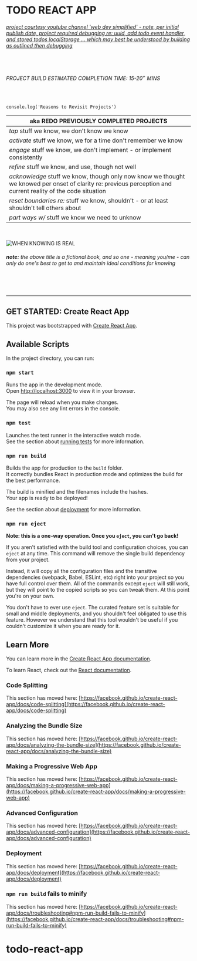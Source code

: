 # **TODO REACT APP**

###### [project courtesy youtube channel 'web dev simplified' - note, per initial publish date, project required debugging re: uuid, add todo event handler, and stored todos localStorage ... which may best be understood by building as outlined then debugging](https://youtu.be/hQAHSlTtcmY)

<br>

###### PROJECT BUILD ESTIMATED COMPLETION TIME: 15-20<sup>+</sup> MINS

<br>

`console.log('Reasons to Revisit Projects')`

| aka REDO PREVIOUSLY COMPLETED PROJECTS                                                                                                                        |
| ------------------------------------------------------------------------------------------------------------------------------------------------------------- |
| _tap_ stuff we know, we don't know we know                                                                                                                    |
| _activate_ stuff we know, we for a time don't remember we know                                                                                                |
| _engage_ stuff we know, we don't implement - or implement consistently                                                                                        |
| _refine_ stuff we know, and use, though not well                                                                                                              |
| _acknowledge_ stuff we know, though only now know we thought we knowed per onset of clarity re: previous perception and current reality of the code situation |
| _reset boundaries re:_ stuff we know, shouldn't - or at least shouldn't tell others about                                                                     |
| _part ways w/_ stuff we know we need to unknow

<br>

![WHEN KNOWING IS REAL](https://user-images.githubusercontent.com/76631992/174195221-f21ad5b3-3b8b-4518-8987-1e1531a0414a.png)

###### **_note:_** the above title is a fictional book, and so one - meaning you/me - can only do one's best to get to and maintain ideal conditions for knowing

<br>
<br>

---

## **GET STARTED:** Create React App

This project was bootstrapped with [Create React App](https://github.com/facebook/create-react-app).

## Available Scripts

In the project directory, you can run:

### `npm start`

Runs the app in the development mode.\
Open [http://localhost:3000](http://localhost:3000) to view it in your browser.

The page will reload when you make changes.\
You may also see any lint errors in the console.

### `npm test`

Launches the test runner in the interactive watch mode.\
See the section about [running tests](https://facebook.github.io/create-react-app/docs/running-tests) for more information.

### `npm run build`

Builds the app for production to the `build` folder.\
It correctly bundles React in production mode and optimizes the build for the best performance.

The build is minified and the filenames include the hashes.\
Your app is ready to be deployed!

See the section about [deployment](https://facebook.github.io/create-react-app/docs/deployment) for more information.

### `npm run eject`

**Note: this is a one-way operation. Once you `eject`, you can't go back!**

If you aren't satisfied with the build tool and configuration choices, you can `eject` at any time. This command will remove the single build dependency from your project.

Instead, it will copy all the configuration files and the transitive dependencies (webpack, Babel, ESLint, etc) right into your project so you have full control over them. All of the commands except `eject` will still work, but they will point to the copied scripts so you can tweak them. At this point you're on your own.

You don't have to ever use `eject`. The curated feature set is suitable for small and middle deployments, and you shouldn't feel obligated to use this feature. However we understand that this tool wouldn't be useful if you couldn't customize it when you are ready for it.

## Learn More

You can learn more in the [Create React App documentation](https://facebook.github.io/create-react-app/docs/getting-started).

To learn React, check out the [React documentation](https://reactjs.org/).

### Code Splitting

This section has moved here: [https://facebook.github.io/create-react-app/docs/code-splitting](https://facebook.github.io/create-react-app/docs/code-splitting)

### Analyzing the Bundle Size

This section has moved here: [https://facebook.github.io/create-react-app/docs/analyzing-the-bundle-size](https://facebook.github.io/create-react-app/docs/analyzing-the-bundle-size)

### Making a Progressive Web App

This section has moved here: [https://facebook.github.io/create-react-app/docs/making-a-progressive-web-app](https://facebook.github.io/create-react-app/docs/making-a-progressive-web-app)

### Advanced Configuration

This section has moved here: [https://facebook.github.io/create-react-app/docs/advanced-configuration](https://facebook.github.io/create-react-app/docs/advanced-configuration)

### Deployment

This section has moved here: [https://facebook.github.io/create-react-app/docs/deployment](https://facebook.github.io/create-react-app/docs/deployment)

### `npm run build` fails to minify

This section has moved here: [https://facebook.github.io/create-react-app/docs/troubleshooting#npm-run-build-fails-to-minify](https://facebook.github.io/create-react-app/docs/troubleshooting#npm-run-build-fails-to-minify)

# todo-react-app

